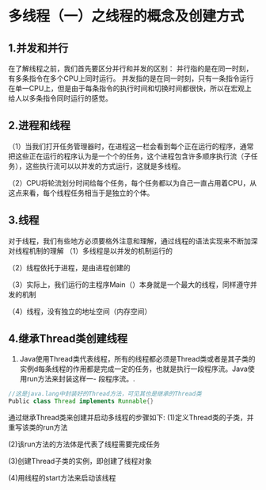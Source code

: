 # 多线程（一）之线程的概念及创建方式

## 1.并发和并行
在了解线程之前，我们首先要区分并行和并发的区别：
并行指的是在同一时刻，有多条指令在多个CPU上同时运行。
并发指的是在同一时刻，只有一条指令运行在单一CPU上，但是由于每条指令的执行时间和切换时间都很快，所以在宏观上给人以多条指令同时运行的感觉。

## 2.进程和线程
（1）当我们打开任务管理器时，在进程这一栏会看到每个正在运行的程序，通常把这些正在运行的程序认为是一个个的任务，这个进程包含许多顺序执行流（子任务），这些执行流可以以并发的方式运行，这就是多线程。

（2）CPU将轮流划分时间给每个任务，每个任务都以为自己一直占用着CPU，从这点来看，每个线程任务相当于是独立的个体。

## 3.线程
对于线程，我们有些地方必须要格外注意和理解，通过线程的语法实现来不断加深对线程机制的理解
（1）多线程是以并发的机制运行的

（2）线程依托于进程，是由进程创建的

（3）实际上，我们运行的主程序Main（）本身就是一个最大的线程，同样遵守并发的机制

（4）线程，没有独立的地址空间（内存空间）

## 4.继承Thread类创建线程
1. Java使用Thread类代表线程，所有的线程都必须是Thread类或者是其子类的实例d每条线程的作用都是完成一定的任务，也就是执行一段程序流。Java使 用run方法来封装这样一- 段程序流。.
```java
//这是java.lang中封装好的Thread方法，可见其也是继承的Thread类
Public class Thread implements Runnable{}
```

通过继承Thread类来创建并启动多线程的步骤如下:
(1)定义Thread类的子类，并重写该类的run方法

(2)该run方法的方法体是代表了线程需要完成任务

(3)创建Thread子类的实例，即创建了线程对象

(4)用线程的start方法来启动该线程